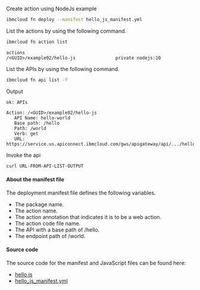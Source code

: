 Create action using NodeJs example

```sh
ibmcloud fn deploy --manifest hello_js_manifest.yml
```

List the actions by using the following command.

```sh
ibmcloud fn action list
```

```
actions
/<GUID>/example02/hello-js               private nodejs:10
```

List the APIs by using the following command.

```bash
ibmcloud fn api list -f
```

Output

```
ok: APIs

Action: /<GUID>/example02/hello-js
   API Name: hello-world
   Base path: /hello
   Path: /world
   Verb: get
   URL: https://service.us.apiconnect.ibmcloud.com/gws/apigateway/api/.../hello/world
```

Invoke the api

```sh
curl URL-FROM-API-LIST-OUTPUT
```

#### About the manifest file

The deployment manifest file defines the following variables.

* The package name.
* The action name.
* The action annotation that indicates it is to be a web action.
* The action code file name.
* The API with a base path of /hello.
* The endpoint path of /world.


#### Source code
The source code for the manifest and JavaScript files can be found here:
- [hello.js](https://github.com/ebasso/ibm-cloudfunctions-examples/blob/master/example02/hello.js)
- [hello_js_manifest.yml](https://github.com/ebasso/ibm-cloudfunctions-examples/blob/master/example02/hello_js_manifest.yml)
